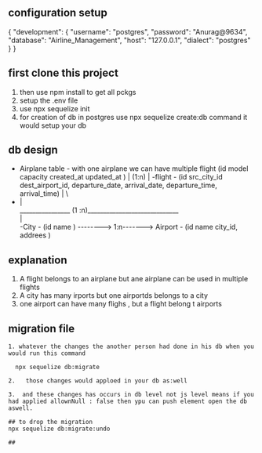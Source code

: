 ## configuration setup
{
  "development": {
    "username": "postgres",
    "password": "Anurag@9634",
    "database": "Airline_Management",
    "host": "127.0.0.1",
    "dialect": "postgres"
  }
}


##  first clone this project 
1. then use npm install to get all pckgs
2. setup the .env file 
3. use  npx sequelize init 
4. for creation of db in postgres use npx sequelize create:db command it would setup your db


## db design 

- Airplane table  -  with one airplane we can have multiple flight (id model capacity created_at updated_at )
    |
  (1:n)
    |
-flight   -      (id src_city_id  dest_airport_id, departure_date, arrival_date, departure_time, arrival_time)
     | \
-    |  \
         \________________  (1 :n)_____________________________
                                                               \
     |                                                          \
 -City     - (id name )   --------> 1:n------->              Airport  - (id name  city_id, addrees )

   
  
##  explanation

   1. A flight belongs to an airplane but ane airplane can be used in multiple flights
   2. A city has many irports but one airportds belongs to a city
   3. one airport can have many flighs , but a flight belong t  airports


   ## migration file
    
    1. whatever the changes the another person had done in his db when you would run this command
      
      npx sequelize db:migrate 

    2.   those changes would apploed in your db as:well 

    3.  and these changes has occurs in db level not js level means if you had applied allownNull : false then ypu can push element open the db aswell.

    ## to drop the migration 
    npx sequelize db:migrate:undo

    ## 





